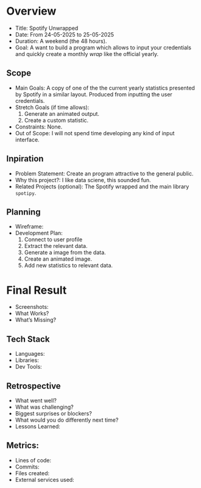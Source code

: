 # Overview
- Title: Spotify Unwrapped
- Date: From 24-05-2025 to 25-05-2025
- Duration: A weekend (the 48 hours).
- Goal: A want to build a program which allows to input your credentials and quickly create a monthly _wrap_ like the official yearly.

## Scope
- Main Goals: A copy of one of the the current yearly statistics presented by Spotify in a similar layout. Produced from inputting the user credentials.
- Stretch Goals (if time allows): 
  1. Generate an animated output.
  2. Create a custom statistic.
- Constraints: None.
- Out of Scope: I will not spend time developing any kind of input interface.

## Inpiration
- Problem Statement: Create an program attractive to the general public.
- Why this project?: I like data sciene, this sounded fun.
- Related Projects (optional): The Spotify wrapped and the main library `spotipy`.

## Planning
- Wireframe:
- Development Plan:
  1. Connect to user profile
  2. Extract the relevant data.
  3. Generate a image from the data.
  4. Create an animated image.
  5. Add new statistics to relevant data.

# Final Result
- Screenshots:
- What Works?
- What’s Missing?

## Tech Stack
- Languages: 
- Libraries: 
- Dev Tools:

## Retrospective
- What went well?
- What was challenging?
- Biggest surprises or blockers?
- What would you do differently next time?
- Lessons Learned:

## Metrics:
- Lines of code:
- Commits:
- Files created:
- External services used:

